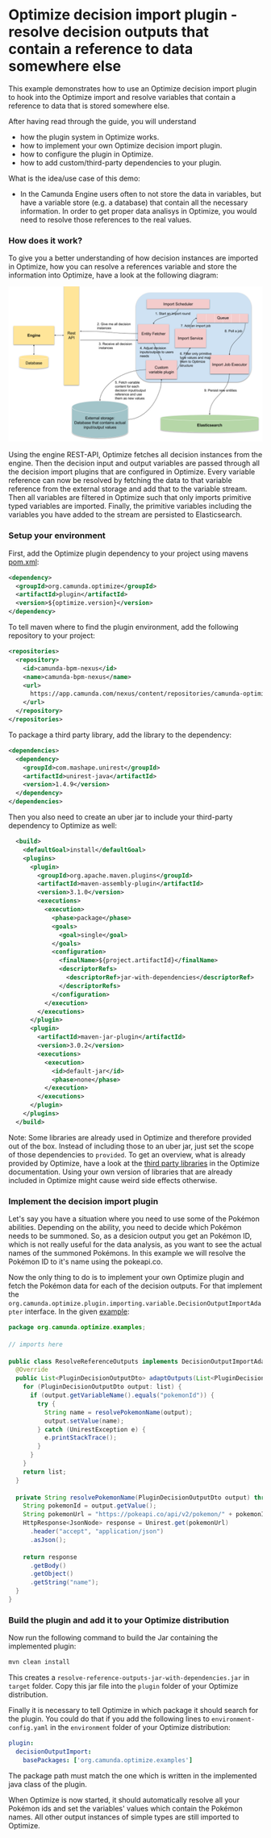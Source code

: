 # Optimize decision import plugin - resolve decision outputs that contain a reference to data somewhere else

This example demonstrates how to use an Optimize decision import plugin to hook into the
Optimize import and resolve variables that contain a reference to data that is stored
somewhere else. 

After having read through the guide, you will understand

* how the plugin system in Optimize works.
* how to implement your own Optimize decision import plugin.
* how to configure the plugin in Optimize.
* how to add custom/third-party dependencies to your plugin.

What is the idea/use case of this demo:

* In the Camunda Engine users often to not store the data in variables, but
have a variable store (e.g. a database) that contain all the necessary information.
In order to get proper data analisys in Optimize, you would need to resolve those references to the real values.

### How does it work?

To give you a better understanding of how decision instances are imported in Optimize, 
how you can resolve a references variable and store the information into Optimize,
have a look at the following diagram:

![Decision instance Import][1]

Using the engine REST-API, Optimize fetches all decision instances from the engine.
Then the decision input and output variables are passed through all the decision import plugins
that are configured in Optimize.
Every variable reference can now be resolved by fetching the data to that variable reference from
the external storage and add that to the variable stream. Then all variables are 
filtered in Optimize such that only imports primitive typed variables are imported.
Finally, the primitive variables including the variables you have added to the stream
are persisted to Elasticsearch.

### Setup your environment

First, add the Optimize plugin dependency to your project using mavens [pom.xml][3]:

```xml
<dependency>
  <groupId>org.camunda.optimize</groupId>
  <artifactId>plugin</artifactId>
  <version>${optimize.version}</version>
</dependency>
```

To tell maven where to find the plugin environment, add the following repository to your project:

```xml
<repositories>
  <repository>
    <id>camunda-bpm-nexus</id>
    <name>camunda-bpm-nexus</name>
    <url>
      https://app.camunda.com/nexus/content/repositories/camunda-optimize
    </url>
  </repository>
</repositories>
```

To package a third party library, add the library to the dependency:
```xml
<dependencies>
  <dependency>
    <groupId>com.mashape.unirest</groupId>
    <artifactId>unirest-java</artifactId>
    <version>1.4.9</version>
  </dependency>
</dependencies>
```

Then you also need to create an uber jar to include your third-party dependency 
to Optimize as well:
```xml
  <build>
    <defaultGoal>install</defaultGoal>
    <plugins>
      <plugin>
        <groupId>org.apache.maven.plugins</groupId>
        <artifactId>maven-assembly-plugin</artifactId>
        <version>3.1.0</version>
        <executions>
          <execution>
            <phase>package</phase>
            <goals>
              <goal>single</goal>
            </goals>
            <configuration>
              <finalName>${project.artifactId}</finalName>
              <descriptorRefs>
                <descriptorRef>jar-with-dependencies</descriptorRef>
              </descriptorRefs>
            </configuration>
          </execution>
        </executions>
      </plugin>
      <plugin>
        <artifactId>maven-jar-plugin</artifactId>
        <version>3.0.2</version>
        <executions>
          <execution>
            <id>default-jar</id>
            <phase>none</phase>
          </execution>
        </executions>
      </plugin>
    </plugins>
  </build>
```

Note: Some libraries are already used in Optimize and therefore provided out of the box.
Instead of including those to an uber jar, just set the scope of those dependencies to
`provided`. To get an overview, what is already provided by Optimize, have a look at
the [third party libraries][5] in the Optimize documentation. Using your own version
of libraries that are already included in Optimize might cause weird side effects otherwise.

### Implement the decision import plugin

Let's say you have a situation where you need to use some of the Pokémon abilities.
Depending on the ability, you need to decide which Pokémon needs to be summoned.
So, as a desicion output you get an Pokémon ID, which is not really useful for the data analysis, as you want to see 
the actual names of the summoned Pokémons. In this example we will resolve the Pokémon ID to it's name using the pokeapi.co.

Now the only thing to do is to implement your own Optimize plugin and fetch the 
Pokémon data for each of the decision outputs. For that implement the 
`org.camunda.optimize.plugin.importing.variable.DecisionOutputImportAdapter` interface. In 
the given [example][2]:

```java
package org.camunda.optimize.examples;

// imports here

public class ResolveReferenceOutputs implements DecisionOutputImportAdapter {
  @Override
  public List<PluginDecisionOutputDto> adaptOutputs(List<PluginDecisionOutputDto> list) {
    for (PluginDecisionOutputDto output: list) {
      if (output.getVariableName().equals("pokemonId")) {
        try {
          String name = resolvePokemonName(output);
          output.setValue(name);
        } catch (UnirestException e) {
          e.printStackTrace();
        }
      }
    }
    return list;
  }

  private String resolvePokemonName(PluginDecisionOutputDto output) throws UnirestException {
    String pokemonId = output.getValue();
    String pokemonUrl = "https://pokeapi.co/api/v2/pokemon/" + pokemonId;
    HttpResponse<JsonNode> response = Unirest.get(pokemonUrl)
      .header("accept", "application/json")
      .asJson();

    return response
      .getBody()
      .getObject()
      .getString("name");
  }
}
```

### Build the plugin and add it to your Optimize distribution

Now run the following command to build the Jar containing the implemented plugin:

```cmd
mvn clean install
```

This creates a `resolve-reference-outputs-jar-with-dependencies.jar` 
in `target` folder. Copy this jar file into the `plugin` folder of your 
Optimize distribution.

Finally it is necessary to tell Optimize in which package it should search for the plugin. You 
could do that if you add the following lines to `environment-config.yaml` in the 
`environment` folder of your Optimize distribution:
```yaml
plugin:
  decisionOutputImport:
    basePackages: ['org.camunda.optimize.examples']
```

The package path must match the one which is written in the implemented java class of the plugin.

When Optimize is now started, it should automatically resolve all your Pokémon ids and 
set the variables' values which contain the Pokémon names. All other output instances of simple types are still imported to 
Optimize.

[1]: ../docs/resolve-input-references.png
[2]: src/main/java/org/camunda/optimize/examples/ResolveReferenceOutputs.java
[3]: pom.xml
[4]: https://xkcd.com/
[5]: https://docs.camunda.org/optimize/latest/technical-guide/third-party-libraries/dependencies/backend-dependencies/
